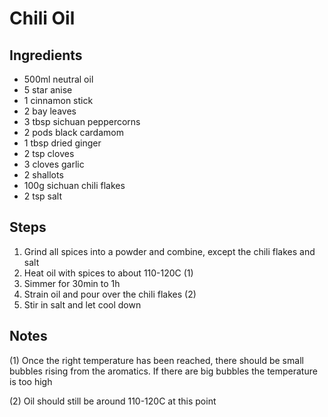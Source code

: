 # Chili Oil

## Ingredients

* 500ml neutral oil
* 5 star anise
* 1 cinnamon stick
* 2 bay leaves
* 3 tbsp sichuan peppercorns
* 2 pods black cardamom
* 1 tbsp dried ginger
* 2 tsp cloves
* 3 cloves garlic
* 2 shallots
* 100g sichuan chili flakes
* 2 tsp salt

## Steps

1. Grind all spices into a powder and combine, except the chili flakes and salt
2. Heat oil with spices to about 110-120C (1)
3. Simmer for 30min to 1h
4. Strain oil and pour over the chili flakes (2)
5. Stir in salt and let cool down

## Notes

(1) Once the right temperature has been reached, there should be small bubbles rising from the aromatics. If there are big bubbles the temperature is too high

(2) Oil should still be around 110-120C at this point 

